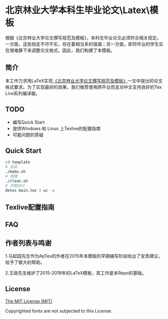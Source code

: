 # 北京林业大学本科生毕业论文\Latex\模板

根据《北京林业大学论文撰写规范及模板》，本科生毕业论文必须符合相关规定。一方面，这些规定不尽不实，存在着相当多的错漏；另一方面，即将毕业的学生实在很难静下来调整论文格式。因此，我们构建了本模板。

## 简介

本工作力求用LaTeX实现[《北京林业大学论文撰写规范及模板》](bjfu_request.md)一文中提出的论文格式要求。为了实现最好的效果，我们推荐使用跨平台而且对中文支持良好的Tex Live系列编译器。

## TODO

* 编写Quick Start
* 提供Windows 和 Linux 上Texlive的配置指南
* 可能问题的答疑

## Quick Start

```bash
cd template
# 渲染
./make.sh
# 清理
./clean.sh
# 字数统计
detex main.tex | wc -w
```

## Texlive配置指南

## FAQ

## 作者列表与鸣谢

1.马起园先生作为ApTex的作者在2015年本模板的早期编写阶段给出了宝贵建议， 给予了极大的帮助。

2.王政先生维护了2015-2018年的LaTeX模板，其工作是本Repo的基础。

## License

[The MIT License (MIT)](http://opensource.org/licenses/MIT)

Copyrighted fonts are not subjected to this License.
